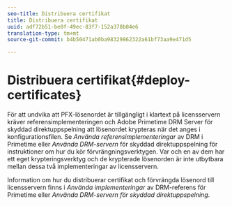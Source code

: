 ```yaml
---
seo-title: Distribuera certifikat
title: Distribuera certifikat
uuid: adf72b51-be0f-49ec-83f7-152a378b04e6
translation-type: tm+mt
source-git-commit: b4b50471ab0ba98329862322a61bf73aa9e471d5

---
```



# Distribuera certifikat{#deploy-certificates}

För att undvika att PFX-lösenordet är tillgängligt i klartext på licensservern kräver referensimplementeringen och Adobe Primetime DRM Server för skyddad direktuppspelning att lösenordet krypteras när det anges i konfigurationsfilen. Se *Använda referensimplementeringar* av DRM i Primetime eller *Använda DRM-servern* för skyddad direktuppspelning för instruktioner om hur du kör förvrängningsverktygen. Var och en av dem har ett eget krypteringsverktyg och de krypterade lösenorden är inte utbytbara mellan dessa två implementeringar av licensservern.

Information om hur du distribuerar certifikat och förvrängda lösenord till licensservern finns i *Använda implementeringar* av DRM-referens för Primetime eller *Använda DRM-servern för skyddad direktuppspelning*.
